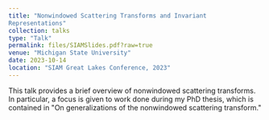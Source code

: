 ```yaml
---
title: "Nonwindowed Scattering Transforms and Invariant
Representations"
collection: talks
type: "Talk"
permalink: files/SIAMSlides.pdf?raw=true
venue: "Michigan State University"
date: 2023-10-14
location: "SIAM Great Lakes Conference, 2023"
---
```


This talk provides a brief overview of nonwindowed scattering transforms. In particular, a focus is given to work done during my PhD thesis, which is contained in "On generalizations of the nonwindowed scattering transform."
